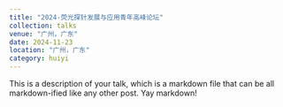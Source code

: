 ```yaml
---
title: "2024-荧光探针发展与应用青年高峰论坛"
collection: talks
venue: "广州，广东"
date: 2024-11-23
location: "广州，广东"
category: huiyi
---
```


This is a description of your talk, which is a markdown file that can be all markdown-ified like any other post. Yay markdown!
